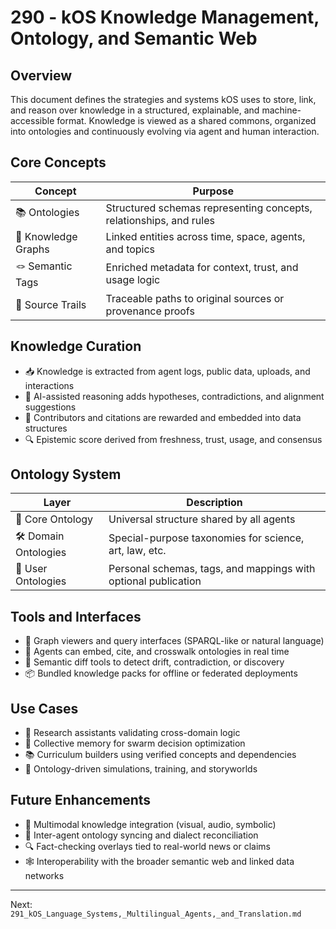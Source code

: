 # 290 - kOS Knowledge Management, Ontology, and Semantic Web

## Overview
This document defines the strategies and systems kOS uses to store, link, and reason over knowledge in a structured, explainable, and machine-accessible format. Knowledge is viewed as a shared commons, organized into ontologies and continuously evolving via agent and human interaction.

## Core Concepts
| Concept          | Purpose                                                             |
|------------------|---------------------------------------------------------------------|
| 📚 Ontologies      | Structured schemas representing concepts, relationships, and rules |
| 🧠 Knowledge Graphs| Linked entities across time, space, agents, and topics              |
| 🪢 Semantic Tags   | Enriched metadata for context, trust, and usage logic               |
| 🧾 Source Trails   | Traceable paths to original sources or provenance proofs            |

## Knowledge Curation
- 📥 Knowledge is extracted from agent logs, public data, uploads, and interactions
- 🧠 AI-assisted reasoning adds hypotheses, contradictions, and alignment suggestions
- 🧾 Contributors and citations are rewarded and embedded into data structures
- 🔍 Epistemic score derived from freshness, trust, usage, and consensus

## Ontology System
| Layer              | Description                                                        |
|--------------------|---------------------------------------------------------------------|
| 🧬 Core Ontology     | Universal structure shared by all agents                          |
| 🛠️ Domain Ontologies | Special-purpose taxonomies for science, art, law, etc.             |
| 🔁 User Ontologies   | Personal schemas, tags, and mappings with optional publication     |

## Tools and Interfaces
- 📐 Graph viewers and query interfaces (SPARQL-like or natural language)
- 🔄 Agents can embed, cite, and crosswalk ontologies in real time
- 🧠 Semantic diff tools to detect drift, contradiction, or discovery
- 📦 Bundled knowledge packs for offline or federated deployments

## Use Cases
- 📜 Research assistants validating cross-domain logic
- 🧠 Collective memory for swarm decision optimization
- 📚 Curriculum builders using verified concepts and dependencies
- 🧬 Ontology-driven simulations, training, and storyworlds

## Future Enhancements
- 🧠 Multimodal knowledge integration (visual, audio, symbolic)
- 🔗 Inter-agent ontology syncing and dialect reconciliation
- 🔍 Fact-checking overlays tied to real-world news or claims
- 🕸️ Interoperability with the broader semantic web and linked data networks

---
Next: `291_kOS_Language_Systems,_Multilingual_Agents,_and_Translation.md`

